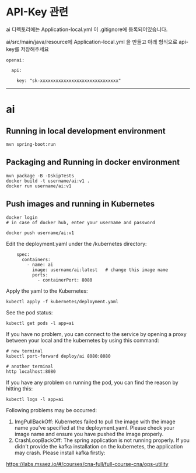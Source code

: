 # API-Key 관련 
ai 디렉토리에는 Application-local.yml 이 .gitignore에 등록되어있습니다. 

ai/src/main/java/resource에 Application-local.yml 을 만들고 아래 형식으로 api-key를 저장해주세요 

```
openai:

  api:
  
    key: "sk-xxxxxxxxxxxxxxxxxxxxxxxxxxxxxx"
```
---
# ai

## Running in local development environment

```
mvn spring-boot:run
```

## Packaging and Running in docker environment

```
mvn package -B -DskipTests
docker build -t username/ai:v1 .
docker run username/ai:v1
```

## Push images and running in Kubernetes

```
docker login 
# in case of docker hub, enter your username and password

docker push username/ai:v1
```

Edit the deployment.yaml under the /kubernetes directory:
```
    spec:
      containers:
        - name: ai
          image: username/ai:latest   # change this image name
          ports:
            - containerPort: 8080

```

Apply the yaml to the Kubernetes:
```
kubectl apply -f kubernetes/deployment.yaml
```

See the pod status:
```
kubectl get pods -l app=ai
```

If you have no problem, you can connect to the service by opening a proxy between your local and the kubernetes by using this command:
```
# new terminal
kubectl port-forward deploy/ai 8080:8080

# another terminal
http localhost:8080
```

If you have any problem on running the pod, you can find the reason by hitting this:
```
kubectl logs -l app=ai
```

Following problems may be occurred:

1. ImgPullBackOff:  Kubernetes failed to pull the image with the image name you've specified at the deployment.yaml. Please check your image name and ensure you have pushed the image properly.
1. CrashLoopBackOff: The spring application is not running properly. If you didn't provide the kafka installation on the kubernetes, the application may crash. Please install kafka firstly:

https://labs.msaez.io/#/courses/cna-full/full-course-cna/ops-utility


